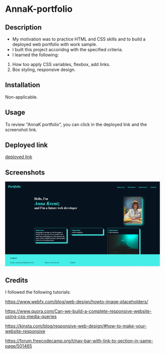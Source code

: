 # AnnaK-portfolio

## Description

* My motivation was to practice HTML and CSS skills and to build a deployed web portfolio with work sample. 
* I built this project accoridng with the specified criteria.
* I learned the following:

1. How too apply CSS variables, flexbox, add links.
2. Box styling, responsive design.

## Installation

Non-applicable.

## Usage

To review "AnnaK portfolio", you can click in the deployed link and the screenshot link.

## Deployed link

[deployed link](https://explorer7733.github.io/AnnaK-portfolio/)

## Screenshots

![annak portfolio screeshot](./Images/AK_portfolio_screenshot.png)

## Credits

I followed the following tutorials:

https://www.webfx.com/blog/web-design/howto-image-placeholders/

https://www.quora.com/Can-we-build-a-complete-responsive-website-using-css-media-queries

https://kinsta.com/blog/responsive-web-design/#how-to-make-your-website-responsive

https://forum.freecodecamp.org/t/nav-bar-with-link-to-section-in-same-page/501465




